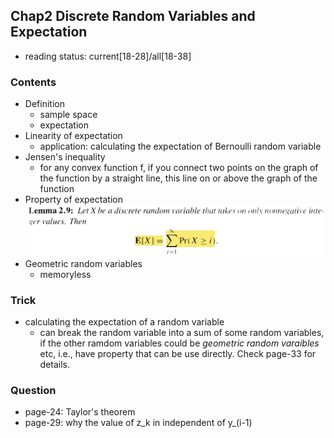 ## Chap2 Discrete Random Variables and Expectation

- reading status: current[18-28]/all[18-38]


### Contents
- Definition
    - sample space
    - expectation
- Linearity of expectation
    - application: calculating the expectation of Bernoulli random variable
- Jensen's inequality
    - for any convex function f, if you connect two points on the graph of the function by a straight line, this line on or above the graph of the function
- Property of expectation
    <div style="text-align:center" markdown="1">
    <img src="./figs/lemma2-9.PNG" width="600px" />
    </div>
- Geometric random variables
    - memoryless

### Trick
- calculating the expectation of a random variable
    - can break the random variable into a sum of some random variables, if the other ramdom variables could be *geometric random varaibles* etc, i.e., have property that can be use directly. Check page-33 for details.
    
### Question
- page-24: Taylor's theorem
- page-29: why the value of z_k in independent of y_(i-1)

